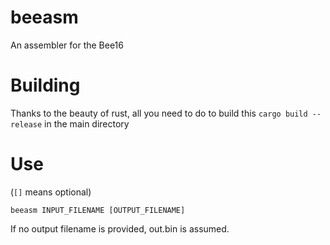 # beeasm
An assembler for the Bee16

# Building
Thanks to the beauty of rust, all you need to do to build this
`cargo build --release`
in the main directory

# Use

(`[]` means optional)

`beeasm INPUT_FILENAME [OUTPUT_FILENAME]`

If no output filename is provided, out.bin is assumed.
